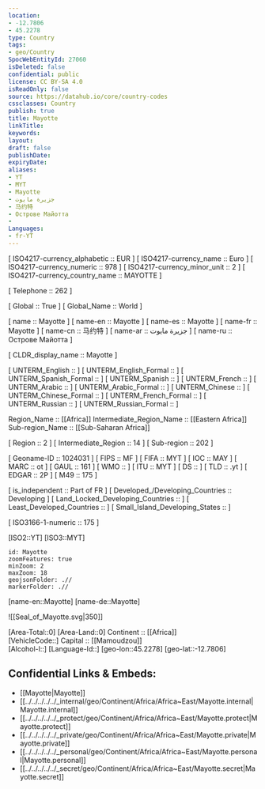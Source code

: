 ```yaml
---
location:
- -12.7806
- 45.2278
type: Country
tags:
- geo/Country
SpocWebEntityId: 27060
isDeleted: false
confidential: public
license: CC BY-SA 4.0
isReadOnly: false
source: https://datahub.io/core/country-codes
cssclasses: Country
publish: true
title: Mayotte
linkTitle: 
keywords: 
layout: 
draft: false
publishDate: 
expiryDate: 
aliases:
- YT
- MYT
- Mayotte
- جزيرة مايوت
- 马约特
- Острове Майотта
- 
Languages:
- fr-YT
---
```



[	ISO4217-currency_alphabetic	 :: EUR ] 
[	ISO4217-currency_name	 :: Euro ] 
[	ISO4217-currency_numeric	 :: 978 ] 
[	ISO4217-currency_minor_unit	 :: 2 ] 
[	ISO4217-currency_country_name	 :: MAYOTTE ] 

[	Telephone	 :: 262 ] 

[	Global	 :: True ] 
[	Global_Name	 :: World ] 

[	name	 :: Mayotte ] 
[	name-en	 :: Mayotte ] 
[	name-es	 :: Mayotte ] 
[	name-fr	 :: Mayotte ] 
[	name-cn	 :: 马约特 ] 
[	name-ar	 :: جزيرة مايوت ] 
[	name-ru	 :: Острове Майотта ] 

[	CLDR_display_name	 :: Mayotte ] 

[	UNTERM_English	 ::  ] 
[	UNTERM_English_Formal	 ::  ] 
[	UNTERM_Spanish_Formal	 ::  ] 
[	UNTERM_Spanish	 ::  ] 
[	UNTERM_French	 ::  ] 
[	UNTERM_Arabic	 ::  ] 
[	UNTERM_Arabic_Formal	 ::  ] 
[	UNTERM_Chinese	 ::  ] 
[	UNTERM_Chinese_Formal	 ::  ] 
[	UNTERM_French_Formal	 ::  ] 
[	UNTERM_Russian	 ::  ] 
[	UNTERM_Russian_Formal	 ::  ] 

Region_Name ::  [[Africa]] 
Intermediate_Region_Name ::  [[Eastern Africa]] 
Sub-region_Name ::  [[Sub-Saharan Africa]] 

[	Region	 :: 2 ] 
[	Intermediate_Region	 :: 14 ] 
[	Sub-region	 :: 202 ] 

[	Geoname-ID	 :: 1024031 ] 
[	FIPS	 :: MF ] 
[	FIFA	 :: MYT ] 
[	IOC	 :: MAY ] 
[	MARC	 :: ot ] 
[	GAUL	 :: 161 ] 
[	WMO	 ::  ] 
[	ITU	 :: MYT ] 
[	DS	 ::  ] 
[	TLD	 :: .yt ] 
[	EDGAR	 :: 2P ] 
[	M49	 :: 175 ] 

[	is_independent	 :: Part of FR ] 
[	Developed_/Developing_Countries	 :: Developing ] 
[	Land_Locked_Developing_Countries	 ::  ] 
[	Least_Developed_Countries	 ::  ] 
[	Small_Island_Developing_States	 ::  ] 

[	ISO3166-1-numeric	 :: 175 ] 



[ISO2::YT] 
[ISO3::MYT] 
```leaflet
id: Mayotte
zoomFeatures: true 
minZoom: 2 
maxZoom: 18
geojsonFolder: .//
markerFolder: .//
```

[name-en::Mayotte] 
[name-de::Mayotte] 

![[Seal_of_Mayotte.svg|350]] 

[Area-Total::0] 
[Area-Land::0] 
Continent :: [[Africa]]  
[VehicleCode::] 
Capital :: [[Mamoudzou]]  
[Alcohol-l::] 
[Language-Id::] 
[geo-lon::45.2278] 
[geo-lat::-12.7806] 



## Confidential Links & Embeds: 
- [[Mayotte|Mayotte]] 
- [[../../../../../_internal/geo/Continent/Africa/Africa~East/Mayotte.internal|Mayotte.internal]] 
- [[../../../../../_protect/geo/Continent/Africa/Africa~East/Mayotte.protect|Mayotte.protect]] 
- [[../../../../../_private/geo/Continent/Africa/Africa~East/Mayotte.private|Mayotte.private]] 
- [[../../../../../_personal/geo/Continent/Africa/Africa~East/Mayotte.personal|Mayotte.personal]] 
- [[../../../../../_secret/geo/Continent/Africa/Africa~East/Mayotte.secret|Mayotte.secret]] 
